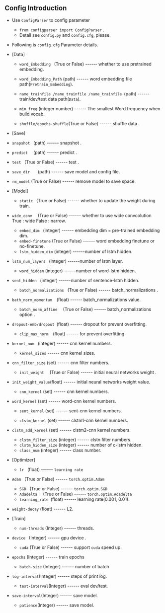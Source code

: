 ## Config Introduction ##

- Use `ConfigParser` to config parameter  
	- `from configparser import ConfigParser`  .
	- Detail see `config.py` and `config.cfg`, please.  

- Following is `config.cfg` Parameter details.

- [Data]
	- `word_Embedding ` (True or False) ------ whether to use pretrained embedding.

	- ` word_Embedding_Path ` (path)  ------ word embedding file path(`Pretrain_Embedding`).

	- `name_trainfile /name_trainfile /name_trainfile `(path)  ------ train/dev/test data path(`Data`).

	- `min_freq` (integer number) ------ The smallest Word frequency when build vocab.

	- `shuffle/epochs-shuffle`(True or False) ------ shuffle data .

- [Save]
	
- `snapshot ` (path) ------ snapshot .
	
- `predict  ` (path) ------ predict  .
	
- `test ` (True or False) ------ test .
	
- `save_dir   ` (path) ------ save model and config file.
	
- `rm_model` (True or False) ------ remove model to save space.
	
- [Model]

	- `static ` (True or False) ------ whether to update the weight during train.
- `wide_conv  ` (True or False) ------ whether to use wide convcolution True : wide False : narrow.
	- `embed_dim ` (integer) ------ embedding dim = pre-trained embedding dim.
	- `embed-finetune` (True or False) ------ word embedding finetune or no-finetune.
	- `lstm_hidden_dim` (integer) ------number of lstm hidden.
- `lstm_num_layers ` (integer) ------number of lstm layer.
	- `word_hidden` (integer) ------number of word-lstm hidden.
- `sent_hidden ` (integer) ------number of sentence-lstm hidden.
	- `batch_normalizations ` (True or False) ------ batch_normalizations .
- `bath_norm_momentum  `(float) ------ batch_normalizations value.
	- `batch_norm_affine  ` (True or False) ------  batch_normalizations option .
- `dropout-emb/dropout `(float) ------ dropout for prevent overfitting.
	- `clip_max_norm  `(float) ------  for prevent overfitting.
- `kernel_num ` (integer) ------ cnn kernel numbers.
	- `kernel_sizes` ------ cnn kernel sizes.
- `cnn_filter_size` (set) ------ cnn filter numbers.
	- `init_weight  ` (True or False) ------  initial neural networks weight .
- `init_weight_value`(float) ------  initial neural networks weight value.
	- `cnn_kernel` (set) ------ cnn kernel numbers.
- `word_kernel` (set) ------ word-cnn kernel numbers.
	- `sent_kernel` (set) ------ sent-cnn kernel numbers.
	
	- `clstm_kernel` (set) ------ clstm1-cnn kernel numbers.
- `clstm_add_kernel` (set) ------ clstm2-cnn kernel numbers.
	- `clstm_filter_size` (integer) ------ clstn filter numbers.
	- `clstm_hidden_size` (integer) ------ number of c-lstm hidden.
	- `class_num` (integer) ------ class number.
	
- [Optimizer]

	- `lr ` (float) ------ `learning rate`
- `Adam ` (True or False) ------ `torch.optim.Adam`
	- `SGD ` (True or False)  ------ `torch.optim.SGD`
	- `Adadelta  ` (True or False)  ------ `torch.optim.Adadelta `
	- `learning_rate `(float) ------ learning rate(0.001, 0.01).
- `weight-decay` (float) ------ L2.


- [Train]

	- `num-threads` (Integer) ------ threads.
- `device ` (Integer) ------ gpu device .
	- `cuda` (True or False) ------ support `cuda` speed up.
- `epochs` (Integer) ------ train epochs
	- `batch-size` (Integer) ------ number of batch
- `log-interval`(Integer) ------ steps of print log.
	- `test-interval`(Integer) ------ eval dev/test.
- `save-interval`(Integer) ------ save model.
	- `patience`(Integer) ------ save model.